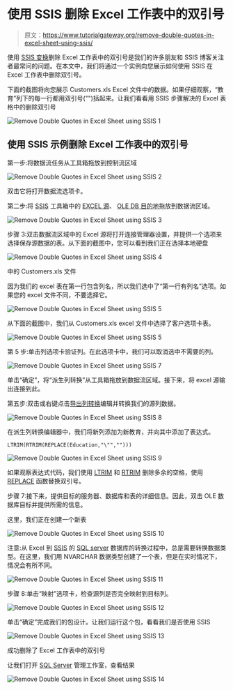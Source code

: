 # 使用 SSIS 删除 Excel 工作表中的双引号

> 原文：<https://www.tutorialgateway.org/remove-double-quotes-in-excel-sheet-using-ssis/>

使用 [SSIS 变换](https://www.tutorialgateway.org/ssis-transformations/)删除 Excel 工作表中的双引号是我们的许多朋友和 SSIS 博客关注者最常问的问题。在本文中，我们将通过一个实例向您展示如何使用 SSIS 在 Excel 工作表中删除双引号。

下面的截图将向您展示 Customers.xls Excel 文件中的数据。如果仔细观察，“教育”列下的每一行都用双引号("")括起来。让我们看看用 SSIS 步骤解决的 Excel 表格中的删除双引号

![Remove Double Quotes in Excel Sheet using SSIS 1](img/ceb5e067a1719ef5c2793d4fca4cb818.png)

## 使用 SSIS 示例删除 Excel 工作表中的双引号

第一步:将数据流任务从工具箱拖放到控制流区域

![Remove Double Quotes in Excel Sheet using SSIS 2](img/7966316d271553381aed9f5ad402ba5b.png)

双击它将打开数据流选项卡。

第二步:将 [SSIS](https://www.tutorialgateway.org/ssis/) 工具箱中的 [EXCEL 源](https://www.tutorialgateway.org/excel-source-in-ssis/)、 [OLE DB 目的地](https://www.tutorialgateway.org/ssis-ole-db-destination/)拖放到数据流区域。

![Remove Double Quotes in Excel Sheet using SSIS 3](img/5dfb586732093620955fb8307972405f.png)

步骤 3:双击数据流区域中的 Excel 源将打开连接管理器设置，并提供一个选项来选择保存源数据的表。从下面的截图中，您可以看到我们正在选择本地硬盘

![Remove Double Quotes in Excel Sheet using SSIS 4](img/8c9dea196314c6e9b45b9a4c09721fb5.png)

中的 Customers.xls 文件

因为我们的 excel 表在第一行包含列名，所以我们选中了“第一行有列名”选项。如果您的 excel 文件不同，不要选择它。

![Remove Double Quotes in Excel Sheet using SSIS 5](img/2c0f637ffe55206796f564db0c95d1cc.png)

从下面的截图中，我们从 Customers.xls excel 文件中选择了客户选项卡表。

![Remove Double Quotes in Excel Sheet using SSIS 5](img/9600d395df81135ec0f8287787fddc1d.png)

第 5 步:单击列选项卡验证列。在此选项卡中，我们可以取消选中不需要的列。

![Remove Double Quotes in Excel Sheet using SSIS 7](img/5a441313b3be873ccb800bbe65610236.png)

单击“确定”，将“派生列转换”从工具箱拖放到数据流区域。接下来，将 excel 源输出连接到此。

第五步:双击或右键点击[导出列转换](https://www.tutorialgateway.org/derived-column-transformation-in-ssis/)编辑并转换我们的源列数据。

![Remove Double Quotes in Excel Sheet using SSIS 8](img/8e798774b0cacd657d97c351f203e5f7.png)

在派生列转换编辑器中，我们将新列添加为新教育，并向其中添加了表达式。

```
LTRIM(RTRIM(REPLACE(Education,"\"","")))
```

![Remove Double Quotes in Excel Sheet using SSIS 9](img/32305b5b216fc910fd79de715ac165b0.png)

如果观察表达式代码，我们使用 [LTRIM](https://www.tutorialgateway.org/sql-ltrim-function/) 和 [RTRIM](https://www.tutorialgateway.org/sql-rtrim-function/) 删除多余的空格，使用 [REPLACE](https://www.tutorialgateway.org/sql-replace-function/) 函数替换双引号。

步骤 7:接下来，提供目标的服务器、数据库和表的详细信息。因此，双击 OLE 数据库目标并提供所需的信息。

这里，我们正在创建一个新表

![Remove Double Quotes in Excel Sheet using SSIS 10](img/f374904b462271989b87a0b185045cce.png)

注意:从 Excel 到 [SSIS](https://www.tutorialgateway.org/ssis/) 的 [SQL server](https://www.tutorialgateway.org/sql/) 数据库的转换过程中，总是需要转换数据类型。在这里，我们用 NVARCHAR 数据类型创建了一个表，但是在实时情况下，情况会有所不同。

![Remove Double Quotes in Excel Sheet using SSIS 11](img/cdf58bd4d88f8a601cbd2185aa5e149e.png)

步骤 8:单击“映射”选项卡，检查源列是否完全映射到目标列。

![Remove Double Quotes in Excel Sheet using SSIS 12](img/4994cdfb1d1817aa90a238a2a71419d7.png)

单击“确定”完成我们的包设计。让我们运行这个包，看看我们是否使用 SSIS

![Remove Double Quotes in Excel Sheet using SSIS 13](img/3fc32926e784f21454a4a018e2c2f59a.png)

成功删除了 Excel 工作表中的双引号

让我们打开 [SQL Server](https://www.tutorialgateway.org/sql/) 管理工作室，查看结果

![Remove Double Quotes in Excel Sheet using SSIS 14](img/5a617281593f2d5f0d72c7451fba3ba1.png)